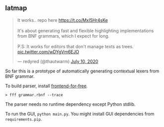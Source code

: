 ## latmap

<head>

<blockquote class="twitter-tweet"><p lang="en" dir="ltr">It works.. repo here <a href="https://t.co/MxI5Hr4sKe">https://t.co/MxI5Hr4sKe</a><br><br>It&#39;s about generating fast and flexible highlighting implementations from BNF grammars, which I expect for long.<br><br>P.S: It works for editors that don&#39;t manage texts as trees. <a href="https://t.co/wDYgVm6EJO">pic.twitter.com/wDYgVm6EJO</a></p>&mdash; redyred (@thautwarm) <a href="https://twitter.com/thautwarm/status/1281657073650941952?ref_src=twsrc%5Etfw">July 10, 2020</a></blockquote> <script async src="https://platform.twitter.com/widgets.js" charset="utf-8"></script>

</head>

So far this is a prototype of automatically generating contextual lexers from BNF grammar.

To build parser, install [frontend-for-free](https://github.com/thautwarm/frontend-for-free).

```
> fff grammar.rbnf --trace
```

The parser needs no runtime dependency except Python stdlib.

To run the GUI, `python main.py`. You might install GUI dependencies
from `requirements.pip`.
